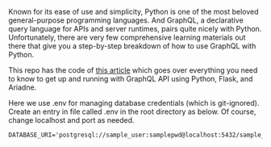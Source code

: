 Known for its ease of use and simplicity, Python is one of the most beloved general-purpose programming languages. And GraphQL, a declarative query language for APIs and server runtimes, pairs quite nicely with Python. Unfortunately, there are very few comprehensive learning materials out there that give you a step-by-step breakdown of how to use GraphQL with Python.

This repo has the code of [this article](https://www.apollographql.com/blog/complete-api-guide) which goes over everything you need to know to get up and running with GraphQL API using Python, Flask, and Ariadne.

Here we use .env for managing database credentials (which is git-ignored). Create an entry in file called .env
 in the root directory as below. Of course, change localhost and port as needed.

```
DATABASE_URI='postgresql://sample_user:samplepwd@localhost:5432/sample_db'
```
